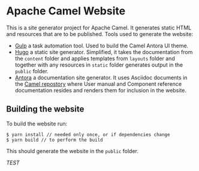 # Apache Camel Website

This is a site generator project for Apache Camel. It generates static HTML and
resources that are to be published. Tools used to generate the website:
 - [Gulp](http://gulpjs.com/) a task automation tool. Used to build the Camel
   Antora UI theme.
 - [Hugo](https://gohugo.io) a static site generator. Simplified, it takes the
   documentation from the `content` folder and applies templates from `layouts`
   folder and together with any resources in `static` folder generates output in
   the `public` folder.
 - [Antora](https://antora.org/) a documentation site generator. It uses
   Asciidoc documents in the [Camel repostory](https://github.com/apache/camel)
   where User manual and Component reference documentation resides and renders
   them for inclusion in the website.

## Building the website

To build the website run:

    $ yarn install // needed only once, or if dependencies change
    $ yarn build // to perform the build

This should generate the website in the `public` folder.

_TEST_
